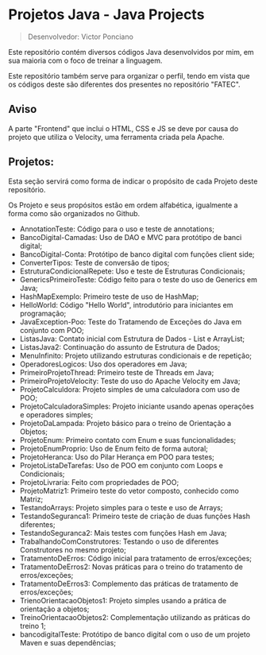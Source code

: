# Projetos Java - Java Projects

> Desenvolvedor: Victor Ponciano

Este repositório contém diversos códigos Java desenvolvidos por mim, em sua maioria com o foco de treinar a linguagem.

Este repositório também serve para organizar o perfil, tendo em vista que os códigos deste são diferentes dos presentes no repositório "FATEC".

## Aviso

A parte "Frontend" que inclui o HTML, CSS e JS se deve por causa do projeto que utiliza o Velocity, uma ferramenta criada pela Apache.

## Projetos:

Esta seção servirá como forma de indicar o propósito de cada Projeto deste repositório.

Os Projeto e seus propósitos estão em ordem alfabética, igualmente a forma como são organizados no Github.

+ AnnotationTeste: Código para o uso e teste de annotations;
+ BancoDigital-Camadas: Uso de DAO e MVC para protótipo de banci digital;
+ BancoDigital-Conta: Protótipo de banco digital com funções client side;
+ ConverterTipos: Teste de conversão de tipos;
+ EstruturaCondicionalRepete: Uso e teste de Estruturas Condicionais;
+ GenericsPrimeiroTeste: Código feito para o teste do uso de Generics em Java;
+ HashMapExemplo: Primeiro teste de uso de HashMap;
+ HelloWorld: Código "Hello World", introdutório para iniciantes em programação;
+ JavaException-Poo: Teste do Tratamendo de Exceções do Java em conjunto com POO;
+ ListasJava: Contato inicial com Estrutura de Dados - List e ArrayList;
+ ListasJava2: Continuação do assunto de Estrutura de Dados;
+ MenuInfinito: Projeto utilizando estruturas condicionais e de repetição;
+ OperadoresLogicos: Uso dos operadores em Java;
+ PrimeiroProjetoThread: Primeiro teste de Threads em Java;
+ PrimeiroProjetoVelocity: Teste do uso do Apache Velocity em Java;
+ ProjetoCalculdora: Projeto simples de uma calculadora com uso de POO;
+ ProjetoCalculadoraSimples: Projeto iniciante usando apenas operações e operadores simples;
+ ProjetoDaLampada: Projeto básico para o treino de Orientação a Objetos;
+ ProjetoEnum: Primeiro contato com Enum e suas funcionalidades;
+ ProjetoEnumProprio: Uso de Enum feito de forma autoral;
+ ProjetoHeranca: Uso do Pilar Herança em POO para testes;
+ ProjetoListaDeTarefas: Uso de POO em conjunto com Loops e Condicionais;
+ ProjetoLivraria: Feito com propriedades de POO;
+ ProjetoMatriz1: Primeiro teste do vetor composto, conhecido como Matriz;
+ TestandoArrays: Projeto simples para o teste e uso de Arrays;
+ TestandoSeguranca1: Primeiro teste de criação de duas funções Hash diferentes;
+ TestandoSeguranca2: Mais testes com funções Hash em Java;
+ TrabalhandoComConstrutores: Testando o uso de diferentes Construtores no mesmo projeto;
+ TratamentoDeErros: Código inicial para tratamento de erros/exceções;
+ TratamentoDeErros2: Novas práticas para o treino do tratamento de erros/exceções;
+ TratamentoDeErros3: Complemento das práticas de tratamento de erros/exceções;
+ TrienoOrientacaoObjetos1: Projeto simples usando a prática de orientação a objetos;
+ TreinoOrientacaoObjetos2: Complementação utilizando as práticas do treino 1;
+ bancodigitalTeste: Protótipo de banco digital com o uso de um projeto Maven e suas dependências;